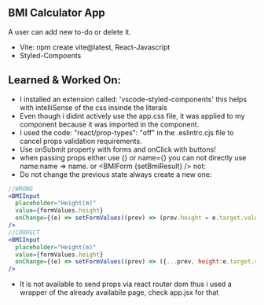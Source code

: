 ## BMI Calculator App

A user can add new to-do or delete it.

- Vite: npm create vite@latest, React-Javascript
- Styled-Compoents

## Learned & Worked On:

- I installed an extension called: 'vscode-styled-components' this helps with intelliSense of the css insinde the literals
- Even though i didint actively use the app.css file, it was applied to my component because it was imported in the component.
- I used the code: "react/prop-types": "off" in the .eslintrc.cjs file to cancel props validation requirements.
- Use onSubmit property with forms and onClick with buttons!
- when passing props either use {} or name={} you can not directly use name:name => name.
  <BMIForm setBmiResult={setBmiResult} /> or <BMIForm {setBmiResult} /> not: <BMIForm setBmiResult/>
- Do not change the previous state always create a new one:

```jsx
//WRONG
<BMIInput
  placeholder="Height(m)"
  value={formValues.height}
  onChange={(e) => setFormValues((prev) => (prev.height = e.target.value))}
/>
//CORRECT
<BMIInput
  placeholder="Height(m)"
  value={formValues.height}
  onChange={(e) => setFormValues((prev) => ({...prev, height:e.target.value}))}
/>
```

- It is not available to send props via react router dom thus i used a wrapper of the already availabile page, check app.jsx for that
